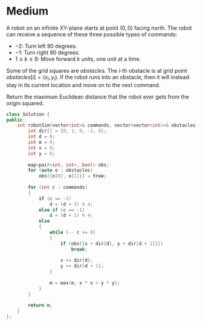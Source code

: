 # Medium

A robot on an infinite XY-plane starts at point $(0, 0)$ facing north. The robot can receive a sequence of these three possible types of commands:

- $-2$: Turn left $90$ degrees.
- $-1$: Turn right $90$ degrees.
- $1 \leq k \leq 9$: Move forward $k$ units, one unit at a time.

Some of the grid squares are $obstacles$. The $i$-th obstacle is at grid point $obstacles[i] = (x_i, y_i)$. If the robot runs into an obstacle, then it will instead stay in its current location and move on to the next command.

Return the maximum Euclidean distance that the robot ever gets from the origin squared.

```cpp
class Solution {
public:
    int robotSim(vector<int>& commands, vector<vector<int>>& obstacles) {
        int dir[] = {0, 1, 0, -1, 0};
        int d = 0;
        int m = 0;
        int x = 0;
        int y = 0;
        
        map<pair<int, int>, bool> obs;
        for (auto o : obstacles)
            obs[{o[0], o[1]}] = true;
        
        for (int c : commands)
        {
            if (c == -2)
                d = (d + 3) % 4;
            else if (c == -1)
                d = (d + 1) % 4;
            else
            {
                while (-- c >= 0)
                {
                    if (obs[{x + dir[d], y + dir[d + 1]}])
                        break;
                    
                    x += dir[d];
                    y += dir[d + 1];
                }
                
                m = max(m, x * x + y * y);
            }
        }
        
        return m;
    }
};
```
